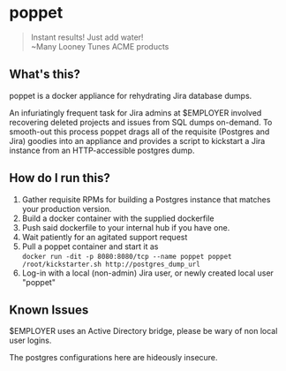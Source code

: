 # poppet

> Instant results! Just add water!  
> ~Many Looney Tunes ACME products  


## What's this?

poppet is a docker appliance for rehydrating Jira database dumps.

An infuriatingly frequent task for Jira admins at $EMPLOYER involved recovering deleted projects and issues from SQL dumps on-demand. To smooth-out this process poppet drags all of the requisite (Postgres and Jira) goodies into an appliance and provides a script to kickstart a Jira instance from an HTTP-accessible postgres dump.

## How do I run this?

1. Gather requisite RPMs for building a Postgres instance that matches your production version. 
2. Build a docker container with the supplied dockerfile
3. Push said dockerfile to your internal hub if you have one.
4. Wait patiently for an agitated support request
5. Pull a poppet container and start it as  
   ```docker run -dit -p 8080:8080/tcp --name poppet poppet /root/kickstarter.sh http://postgres_dump_url```
6. Log-in with a local (non-admin) Jira user, or newly created local user "poppet"


## Known Issues

$EMPLOYER uses an Active Directory bridge, please be wary of non local user logins.

The postgres configurations here are hideously insecure.
